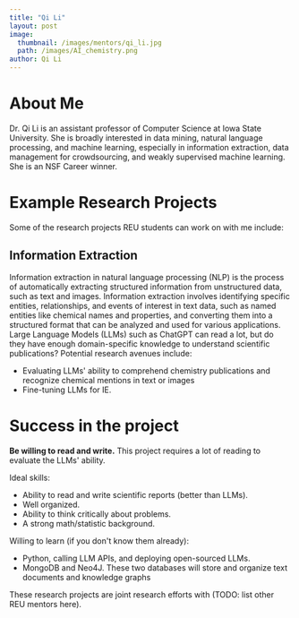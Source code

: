 ```yaml
---
title: "Qi Li"
layout: post
image:
  thumbnail: /images/mentors/qi_li.jpg
  path: /images/AI_chemistry.png
author: Qi Li
---
```


# About Me

Dr. Qi Li is an assistant professor of Computer Science at Iowa State
University. She is broadly interested in data mining, natural language
processing, and machine learning, especially in information extraction, data
management for crowdsourcing, and weakly supervised machine learning. She is an
NSF Career winner.

# Example Research Projects

Some of the research projects REU students can work on with me include:

## Information Extraction

Information extraction in natural language processing (NLP) is the process of
automatically extracting structured information from unstructured data, such as
text and images. Information extraction involves identifying specific entities,
relationships, and events of interest in text data, such as named entities like
chemical names and properties, and converting them into a structured format
that can be analyzed and used for various applications. Large Language Models
(LLMs) such as ChatGPT can read a lot, but do they have enough domain-specific
knowledge to understand scientific publications? Potential research avenues
include:

- Evaluating LLMs' ability to comprehend chemistry publications and recognize
  chemical mentions in text or images
- Fine-tuning LLMs for IE.

# Success in the project

**Be willing to read and write.** This project requires a lot of reading to
evaluate the LLMs' ability.

Ideal skills:

- Ability to read and write scientific reports (better than LLMs).
- Well organized.
- Ability to think critically about problems.
- A strong math/statistic background.

Willing to learn (if you don't know them already):

- Python, calling LLM APIs, and deploying open-sourced LLMs.
- MongoDB and Neo4J. These two databases will store and organize text documents
  and knowledge graphs

These research projects are joint research efforts with (TODO: list other REU
mentors here).
